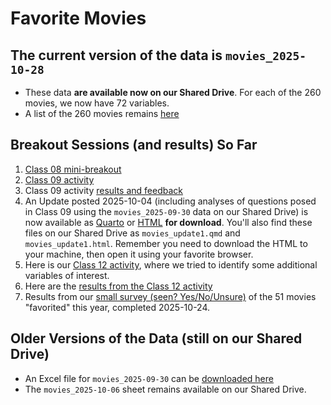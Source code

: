 # Favorite Movies

## The current version of the data is `movies_2025-10-28`

- These data **are available now on our Shared Drive**. For each of the 260 movies, we now have 72 variables.
- A list of the 260 movies remains [here](movie_list.md)

## Breakout Sessions (and results) So Far

1. [Class 08 mini-breakout](class08.md)
2. [Class 09 activity](class09.md)
3. Class 09 activity [results and feedback](class09_results.md)
4. An Update posted 2025-10-04 (including analyses of questions posed in Class 09 using the `movies_2025-09-30` data on our Shared Drive) is now available as [Quarto](https://raw.githubusercontent.com/THOMASELOVE/431-classes-2025/refs/heads/main/movies/movies_update1.qmd) or [HTML](https://github.com/THOMASELOVE/431-classes-2025/blob/main/movies/movies_update1.html) **for download**. You'll also find these files on our Shared Drive as `movies_update1.qmd` and `movies_update1.html`. Remember you need to download the HTML to your machine, then open it using your favorite browser.
5. Here is our [Class 12 activity](class12.md), where we tried to identify some additional variables of interest.
6. Here are the [results from the Class 12 activity](class12_results.md)
7. Results from our [small survey (seen? Yes/No/Unsure)](small_survey.md) of the 51 movies "favorited" this year, completed 2025-10-24.


## Older Versions of the Data (still on our Shared Drive)

- An Excel file for `movies_2025-09-30` can be [downloaded here](https://github.com/THOMASELOVE/431-classes-2025/raw/refs/heads/main/movies/movies_2025-09-30.xlsx)
- The `movies_2025-10-06` sheet remains available on our Shared Drive.
